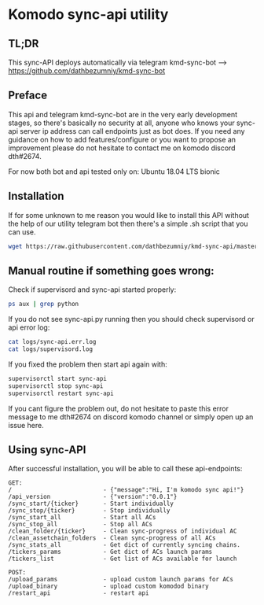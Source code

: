 # Komodo sync-api utility

## TL;DR

This sync-API deploys automatically via telegram kmd-sync-bot --> https://github.com/dathbezumniy/kmd-sync-bot

## Preface
This api and telegram kmd-sync-bot are in the very early development stages, so there's basically no security at all, anyone who knows your sync-api server ip address can call endpoints just as bot does. If you need any guidance on how to add features/configure or you want to propose an improvement please do not hesitate to contact me on komodo discord dth#2674.

For now both bot and api tested only on: Ubuntu 18.04 LTS bionic


## Installation

If for some unknown to me reason you would like to install this API without the help of our utility telegram bot then there's a simple .sh script that you can use.

```sh
wget https://raw.githubusercontent.com/dathbezumniy/kmd-sync-api/master/sync_api_setup.sh && chmod u+x sync_api_setup.sh && ./sync_api_setup.sh
```


## Manual routine if something goes wrong:
Check if supervisord and sync-api started properly:
```sh 
ps aux | grep python 
```
If you do not see sync-api.py running then you should check supervisord or api error log:

```sh
cat logs/sync-api.err.log
cat logs/supervisord.log
```

If you fixed the problem then start api again with:

```sh
supervisorctl start sync-api
supervisorctl stop sync-api
supervisorctl restart sync-api
```

If you cant figure the problem out, do not hesitate to paste this error message to me dth#2674 on discord komodo channel or simply open up an issue here.


## Using sync-API

After successful installation, you will be able to call these api-endpoints:
```
GET:
/                          - {"message":"Hi, I'm komodo sync api!"}
/api_version               - {"version":"0.0.1"}
/sync_start/{ticker}       - Start individually
/sync_stop/{ticker}        - Stop individually
/sync_start_all            - Start all ACs
/sync_stop_all             - Stop all ACs
/clean_folder/{ticker}     - Clean sync-progress of individual AC
/clean_assetchain_folders  - Clean sync-progress of all ACs
/sync_stats_all            - Get dict of currently syncing chains.
/tickers_params            - Get dict of ACs launch params
/tickers_list              - Get list of ACs available for launch

POST:
/upload_params             - upload custom launch params for ACs
/upload_binary             - upload custom komodod binary
/restart_api               - restart api
```
